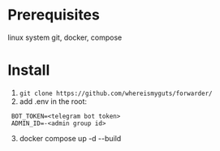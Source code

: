 # Prerequisites
linux system
git, docker, compose


# Install
1. `git clone https://github.com/whereismyguts/forwarder/`
2. add .env in the root:
  ```
   BOT_TOKEN=<telegram bot token>
   ADMIN_ID=-<admin group id>
  ```
3. docker compose up -d --build
